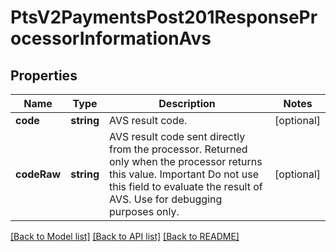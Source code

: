 # PtsV2PaymentsPost201ResponseProcessorInformationAvs

## Properties
Name | Type | Description | Notes
------------ | ------------- | ------------- | -------------
**code** | **string** | AVS result code. | [optional] 
**codeRaw** | **string** | AVS result code sent directly from the processor. Returned only when the processor returns this value. Important Do not use this field to evaluate the result of AVS. Use for debugging purposes only. | [optional] 

[[Back to Model list]](../README.md#documentation-for-models) [[Back to API list]](../README.md#documentation-for-api-endpoints) [[Back to README]](../README.md)


